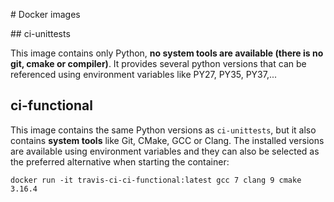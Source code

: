 # Docker images

## ci-unittests

This image contains only Python, **no system tools are available (there is no git, cmake or compiler)**.
It provides several python versions that can be referenced using environment variables like PY27,
PY35, PY37,...

## ci-functional

This image contains the same Python versions as `ci-unittests`, but it also contains **system tools**
like Git, CMake, GCC or Clang. The installed versions are available using environment variables and
they can also be selected as the preferred alternative when starting the container:

```
docker run -it travis-ci-ci-functional:latest gcc 7 clang 9 cmake 3.16.4
```

